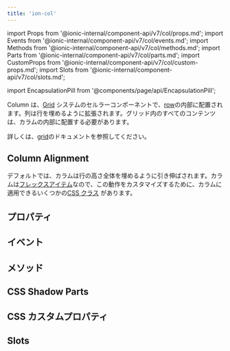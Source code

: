 ```yaml
---
title: 'ion-col'
---
```


import Props from '@ionic-internal/component-api/v7/col/props.md';
import Events from '@ionic-internal/component-api/v7/col/events.md';
import Methods from '@ionic-internal/component-api/v7/col/methods.md';
import Parts from '@ionic-internal/component-api/v7/col/parts.md';
import CustomProps from '@ionic-internal/component-api/v7/col/custom-props.md';
import Slots from '@ionic-internal/component-api/v7/col/slots.md';

<head>
  <title>ion-col: Column Component Padding and Other Properties</title>
  <meta
    name="description"
    content="ion-colは、rowの内側に入るカラムコンポーネントです。グリッド内のコンテンツは、カラムの中に入ります。列のパディング、サイズ、その他のプロパティについては、こちらをご覧ください。"
  />
</head>

import EncapsulationPill from '@components/page/api/EncapsulationPill';

<EncapsulationPill type="shadow" />

Column は、[Grid](./grid) システムのセルラーコンポーネントで、[row](./row)の内部に配置されます。列は行を埋めるように拡張されます。グリッド内のすべてのコンテンツは、カラムの内部に配置する必要があります。

詳しくは、[grid](./grid)のドキュメントを参照してください。

## Column Alignment

デフォルトでは、カラムは行の高さ全体を埋めるように引き伸ばされます。カラムは[フレックスアイテム](https://developer.mozilla.org/en-US/docs/Glossary/Flex_Item)なので、この動作をカスタマイズするために、カラムに適用できるいくつかの[CSS クラス](/docs/layout/css-utilities#flex-item-properties) があります。

## プロパティ

<Props />

## イベント

<Events />

## メソッド

<Methods />

## CSS Shadow Parts

<Parts />

## CSS カスタムプロパティ

<CustomProps />

## Slots

<Slots />
